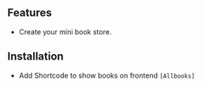 
## Features

* Create your mini book store.


## Installation

* Add Shortcode to show books on frontend `[Allbooks]` 